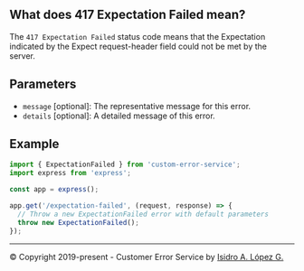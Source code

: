 ## What does 417 Expectation Failed mean?

The `417 Expectation Failed` status code means that the Expectation indicated by the Expect request-header field could not be met by the server.

## Parameters

- `message` [optional]: The representative message for this error.
- `details` [optional]: A detailed message of this error.

## Example

```javascript
import { ExpectationFailed } from 'custom-error-service';
import express from 'express';

const app = express();

app.get('/expectation-failed', (request, response) => {
  // Throw a new ExpectationFailed error with default parameters
  throw new ExpectationFailed();
});
```

---

&copy; Copyright 2019-present - Customer Error Service by [Isidro A. López G.](https://ialopezg.com/)

